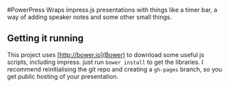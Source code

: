 #PowerPress
Wraps impress.js presentations with things like a timer bar, a way of adding speaker notes and some other small things.

## Getting it running
This project uses [http://bower.io](Bower) to download some useful js scripts, including impress.
just run ``bower install`` to get the libraries. I recommend reinitialising the git repo and creating a ``gh-pages`` branch, so you get public hosting of your presentation.


